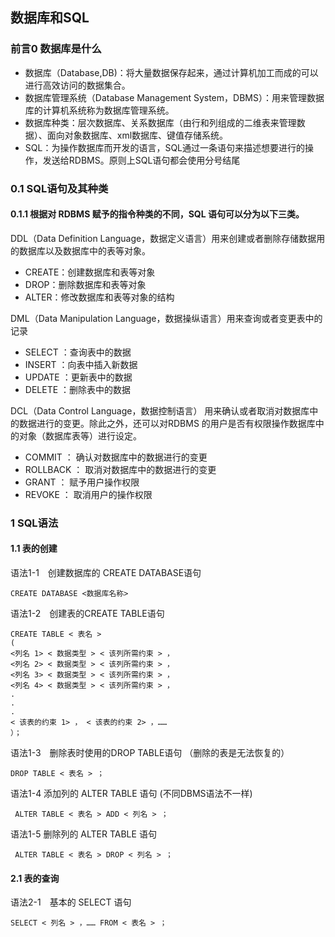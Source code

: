 ##  数据库和SQL
### 前言0 数据库是什么
- 数据库（Database,DB)：将大量数据保存起来，通过计算机加工而成的可以进行高效访问的数据集合。
- 数据库管理系统（Database Management System，DBMS）：用来管理数据库的计算机系统称为数据库管理系统。
- 数据库种类：层次数据库、关系数据库（由行和列组成的二维表来管理数据）、面向对象数据库、xml数据库、键值存储系统。
- SQL：为操作数据库而开发的语言，SQL通过一条语句来描述想要进行的操作，发送给RDBMS。原则上SQL语句都会使用分号结尾

### 0.1 SQL语句及其种类
#### 0.1.1 根据对 RDBMS 赋予的指令种类的不同，SQL 语句可以分为以下三类。
DDL（Data Definition Language，数据定义语言）用来创建或者删除存储数据用的数据库以及数据库中的表等对象。
 - CREATE：创建数据库和表等对象
 - DROP：删除数据库和表等对象
 - ALTER：修改数据库和表等对象的结构

DML（Data Manipulation Language，数据操纵语言）用来查询或者变更表中的记录
- SELECT ：查询表中的数据
- INSERT ：向表中插入新数据
- UPDATE ：更新表中的数据
- DELETE ：删除表中的数据

DCL（Data Control Language，数据控制语言） 用来确认或者取消对数据库中的数据进行的变更。除此之外，还可以对RDBMS 的用户是否有权限操作数据库中的对象（数据库表等）进行设定。
- COMMIT ： 确认对数据库中的数据进行的变更
- ROLLBACK ： 取消对数据库中的数据进行的变更
- GRANT ： 赋予用户操作权限
- REVOKE ： 取消用户的操作权限

### 1 SQL语法

#### 1.1 表的创建

语法1-1　创建数据库的 CREATE DATABASE语句

`CREATE DATABASE <数据库名称>`

语法1-2　创建表的CREATE TABLE语句
```
CREATE TABLE < 表名 >
(
<列名 1> < 数据类型 > < 该列所需约束 > ，
<列名 2> < 数据类型 > < 该列所需约束 > ，
<列名 3> < 数据类型 > < 该列所需约束 > ，
<列名 4> < 数据类型 > < 该列所需约束 > ，
.
.
.
< 该表的约束 1> ， < 该表的约束 2> ，……
）；
```
语法1-3　删除表时使用的DROP TABLE语句 （删除的表是无法恢复的）

`DROP TABLE < 表名 > ；`

语法1-4 添加列的 ALTER TABLE 语句 (不同DBMS语法不一样)

` ALTER TABLE < 表名 > ADD < 列名 > ；`

语法1-5 删除列的 ALTER TABLE 语句

` ALTER TABLE < 表名 > DROP < 列名 > ；`


#### 2.1 表的查询

语法2-1　基本的 SELECT 语句

`SELECT < 列名 > ，…… FROM < 表名 > ；`

